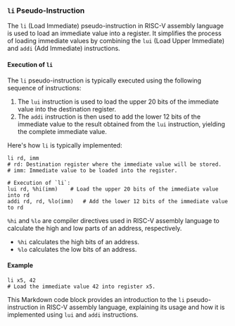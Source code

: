 ### `li` Pseudo-Instruction

The `li` (Load Immediate) pseudo-instruction in RISC-V assembly language is used to load an immediate value into a register. It simplifies the process of loading immediate values by combining the `lui` (Load Upper Immediate) and `addi` (Add Immediate) instructions.

#### Execution of `li`

The `li` pseudo-instruction is typically executed using the following sequence of instructions:

1. The `lui` instruction is used to load the upper 20 bits of the immediate value into the destination register.
2. The `addi` instruction is then used to add the lower 12 bits of the immediate value to the result obtained from the `lui` instruction, yielding the complete immediate value.

Here's how `li` is typically implemented:

```assembly
li rd, imm
# rd: Destination register where the immediate value will be stored.
# imm: Immediate value to be loaded into the register.

# Execution of `li`:
lui rd, %hi(imm)    # Load the upper 20 bits of the immediate value into rd
addi rd, rd, %lo(imm)   # Add the lower 12 bits of the immediate value to rd
```

`%hi` and `%lo` are compiler directives used in RISC-V assembly language to calculate the high and low parts of an address, respectively.

- `%hi` calculates the high bits of an address.
- `%lo` calculates the low bits of an address.

#### Example

```assembly
li x5, 42
# Load the immediate value 42 into register x5.
```

This Markdown code block provides an introduction to the `li` pseudo-instruction in RISC-V assembly language, explaining its usage and how it is implemented using `lui` and `addi` instructions.